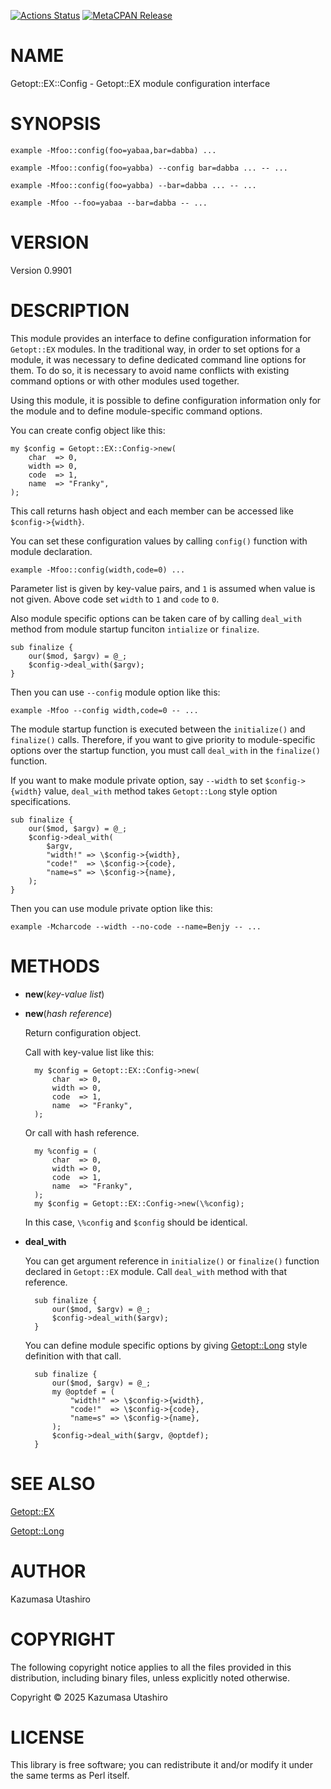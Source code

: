 [![Actions Status](https://github.com/kaz-utashiro/Getopt-EX-Config/workflows/test/badge.svg)](https://github.com/kaz-utashiro/Getopt-EX-Config/actions) [![MetaCPAN Release](https://badge.fury.io/pl/Getopt-EX-Config.svg)](https://metacpan.org/release/Getopt-EX-Config)
# NAME

Getopt::EX::Config - Getopt::EX module configuration interface

# SYNOPSIS

    example -Mfoo::config(foo=yabaa,bar=dabba) ...

    example -Mfoo::config(foo=yabba) --config bar=dabba ... -- ...

    example -Mfoo::config(foo=yabba) --bar=dabba ... -- ...

    example -Mfoo --foo=yabaa --bar=dabba -- ...

# VERSION

Version 0.9901

# DESCRIPTION

This module provides an interface to define configuration information
for `Getopt::EX` modules.  In the traditional way, in order to set
options for a module, it was necessary to define dedicated command
line options for them.  To do so, it is necessary to avoid name
conflicts with existing command options or with other modules used
together.

Using this module, it is possible to define configuration information
only for the module and to define module-specific command options.

You can create config object like this:

    my $config = Getopt::EX::Config->new(
        char  => 0,
        width => 0,
        code  => 1,
        name  => "Franky",
    );

This call returns hash object and each member can be accessed like
`$config->{width}`.

You can set these configuration values by calling `config()` function
with module declaration.

    example -Mfoo::config(width,code=0) ...

Parameter list is given by key-value pairs, and `1` is assumed when
value is not given.  Above code set `width` to `1` and `code` to
`0`.

Also module specific options can be taken care of by calling
`deal_with` method from module startup funciton `intialize` or
`finalize`.

    sub finalize {
        our($mod, $argv) = @_;
        $config->deal_with($argv);
    }

Then you can use `--config` module option like this:

    example -Mfoo --config width,code=0 -- ...

The module startup function is executed between the `initialize()`
and `finalize()` calls.  Therefore, if you want to give priority to
module-specific options over the startup function, you must call
`deal_with` in the `finalize()` function.

If you want to make module private option, say `--width` to set `$config->{width}` value, `deal_with` method takes `Getopt::Long`
style option specifications.

    sub finalize {
        our($mod, $argv) = @_;
        $config->deal_with(
            $argv,
            "width!" => \$config->{width},
            "code!"  => \$config->{code},
            "name=s" => \$config->{name},
        );
    }

Then you can use module private option like this:

    example -Mcharcode --width --no-code --name=Benjy -- ...

# METHODS

- **new**(_key-value list_)
- **new**(_hash reference_)

    Return configuration object.

    Call with key-value list like this:

        my $config = Getopt::EX::Config->new(
            char  => 0,
            width => 0,
            code  => 1,
            name  => "Franky",
        );

    Or call with hash reference.

        my %config = (
            char  => 0,
            width => 0,
            code  => 1,
            name  => "Franky",
        );
        my $config = Getopt::EX::Config->new(\%config);

    In this case, `\%config` and `$config` should be identical.

- **deal\_with**

    You can get argument reference in `initialize()` or `finalize()`
    function declared in `Getopt::EX` module.  Call `deal_with` method
    with that reference.

        sub finalize {
            our($mod, $argv) = @_;
            $config->deal_with($argv);
        }

    You can define module specific options by giving [Getopt::Long](https://metacpan.org/pod/Getopt%3A%3ALong) style
    definition with that call.

        sub finalize {
            our($mod, $argv) = @_;
            my @optdef = (
                "width!" => \$config->{width},
                "code!"  => \$config->{code},
                "name=s" => \$config->{name},
            );
            $config->deal_with($argv, @optdef);
        }

# SEE ALSO

[Getopt::EX](https://metacpan.org/pod/Getopt%3A%3AEX)

[Getopt::Long](https://metacpan.org/pod/Getopt%3A%3ALong)

# AUTHOR

Kazumasa Utashiro

# COPYRIGHT

The following copyright notice applies to all the files provided in
this distribution, including binary files, unless explicitly noted
otherwise.

Copyright ©︎ 2025 Kazumasa Utashiro

# LICENSE

This library is free software; you can redistribute it and/or modify
it under the same terms as Perl itself.
